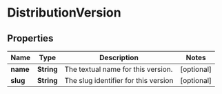 
# DistributionVersion

## Properties
Name | Type | Description | Notes
------------ | ------------- | ------------- | -------------
**name** | **String** | The textual name for this version. |  [optional]
**slug** | **String** | The slug identifier for this version |  [optional]



